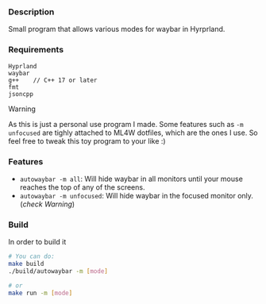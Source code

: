 ### Description
Small program that allows various modes for waybar in Hyrprland. 
### Requirements
```
Hyprland
waybar
g++    // C++ 17 or later
fmt     
jsoncpp 
``` 

> [!Warning]
> As this is just a personal use program I made. Some features such as `-m unfocused` are tighly attached to ML4W dotfiles, which are the ones I use. So feel free to tweak this toy program to your like :)

### Features
- `autowaybar -m all`: Will hide waybar in all monitors until your mouse reaches the top of any of the screens.
- `autowaybar -m unfocused`: Will hide waybar in the focused monitor only. (*check Warning*)

### Build
In order to build it
```bash
# You can do: 
make build
./build/autowaybar -m [mode]

# or 
make run -m [mode]
```